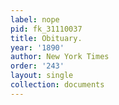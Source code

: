 ```yaml
---
label: nope
pid: fk_31110037
title: Obituary.
year: '1890'
author: New York Times
order: '243'
layout: single
collection: documents
---
```

